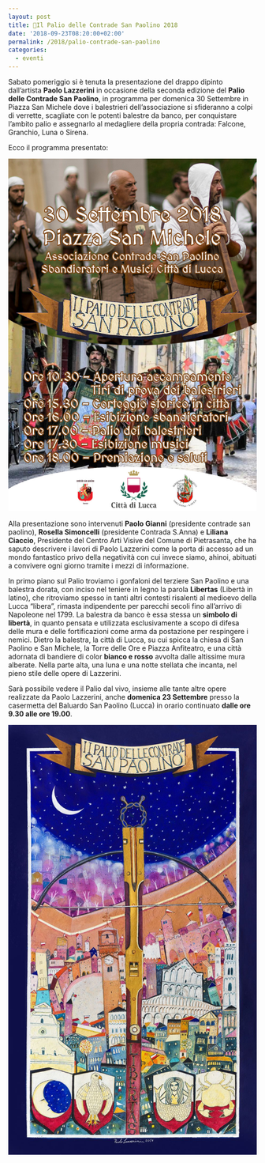 ```yaml
---
layout: post
title: 📅Il Palio delle Contrade San Paolino 2018
date: '2018-09-23T08:20:00+02:00'
permalink: /2018/palio-contrade-san-paolino
categories:
  - eventi
---
```


Sabato pomeriggio si è tenuta la presentazione del drappo dipinto dall’artista
**Paolo Lazzerini** in occasione della seconda edizione del **Palio delle
Contrade San Paolino**, in programma per domenica 30 Settembre in Piazza San
Michele dove i balestrieri dell’associazione si sfideranno a colpi di verrette,
scagliate con le potenti balestre da banco, per conquistare l’ambito palio e
assegnarlo al medagliere della propria contrada: Falcone, Granchio, Luna o
Sirena.

<!-- more -->

Ecco il programma presentato:

![programma palio delle contrade san paolino 2018](/assets/images/2018/palio-contrade/programma.jpg)

Alla presentazione sono intervenuti **Paolo Gianni** (presidente contrade san
paolino), **Rosella Simoncelli** (presidente Contrada S.Anna) e **Liliana
Ciaccio**, Presidente del Centro Arti Visive del Comune di Pietrasanta, che ha
saputo descrivere i lavori di Paolo Lazzerini come la porta di accesso ad un
mondo fantastico privo della negatività con cui invece siamo, ahinoi, abituati a
convivere ogni giorno tramite i mezzi di informazione.

In primo piano sul Palio troviamo i gonfaloni del terziere San Paolino e una
balestra dorata, con inciso nel teniere in legno la parola **Libertas** (Libertà
in latino), che ritroviamo spesso in tanti altri contesti risalenti al medioevo
della Lucca “libera”, rimasta indipendente per parecchi secoli fino all’arrivo
di Napoleone nel 1799. La balestra da banco è essa stessa un **simbolo di
libertà**, in quanto pensata e utilizzata esclusivamente a scopo di difesa delle
mura e delle fortificazioni come arma da postazione per respingere i nemici.
Dietro la balestra, la città di Lucca, su cui spicca la chiesa di San Paolino e
San Michele, la Torre delle Ore e Piazza Anfiteatro, e una città adornata di
bandiere di color **bianco e rosso** avvolta dalle altissime mura alberate.
Nella parte alta, una luna e una notte stellata che incanta, nel pieno stile
delle opere di Lazzerini.

Sarà possibile vedere il Palio dal vivo, insieme alle tante altre opere
realizzate da Paolo Lazzerini, anche **domenica 23 Settembre** presso la casermetta
del Baluardo San Paolino (Lucca) in orario continuato **dalle ore 9.30 alle ore
19.00**.

![drappo palio delle contrade san paolino 2018](/assets/images/2018/palio-contrade/palio_contrade.jpg)
